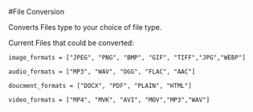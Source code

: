 #File Conversion

Converts Files type to your choice of file type.

Current Files that could be converted:

```
image_formats = ["JPEG", "PNG", "BMP", "GIF", "TIFF","JPG","WEBP"]

audio_formats = ["MP3", "WAV", "OGG", "FLAC", "AAC"]

doucment_formats = ["DOCX", "PDF", "PLAIN", "HTML"]

video_formats = ["MP4", "MVK", "AVI", "MOV","MP3","WAV"]

```
